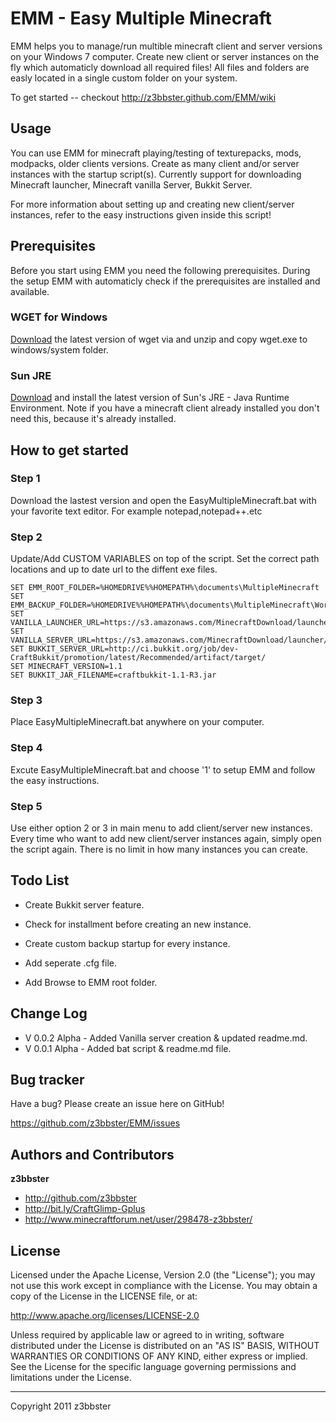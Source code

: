 EMM - Easy Multiple Minecraft  
=================

EMM helps you to manage/run multible minecraft client and server versions on your Windows 7 computer. Create new client or server instances on the fly which automaticly download all required files! All files and folders are easly located in a single custom folder on your system.

To get started -- checkout http://z3bbster.github.com/EMM/wiki


Usage
-----

You can use EMM for minecraft playing/testing of texturepacks, mods, modpacks, older clients versions. Create as many client and/or server instances with the startup script(s). Currently support for downloading Minecraft launcher, Minecraft vanilla Server, Bukkit Server.

For more information about setting up and creating new client/server instances, refer to the easy instructions given inside this script!

Prerequisites
----------

Before you start using EMM you need the following prerequisites. During the setup EMM with automaticly check if the prerequisites are installed and available.

### WGET for Windows

[Download](http://bit.ly/wbqGxn) the latest version of wget via  and unzip and copy wget.exe to windows/system folder.

### Sun JRE

[Download](http://bit.ly/getJava) and install the latest version of Sun's JRE - Java Runtime Environment. Note if you have a minecraft client already installed you don't need this, because it's already installed.


How to get started
----------

### Step 1
 
Download the lastest version and open the EasyMultipleMinecraft.bat with your favorite text editor. For example notepad,notepad++.etc

### Step 2

Update/Add CUSTOM VARIABLES on top of the script. Set the correct path locations and up to date url to the diffent exe files.

	SET EMM_ROOT_FOLDER=%HOMEDRIVE%%HOMEPATH%\documents\MultipleMinecraft
	SET EMM_BACKUP_FOLDER=%HOMEDRIVE%%HOMEPATH%\documents\MultipleMinecraft\Worlds_Backups
	SET VANILLA_LAUNCHER_URL=https://s3.amazonaws.com/MinecraftDownload/launcher/Minecraft.exe
	SET VANILLA_SERVER_URL=https://s3.amazonaws.com/MinecraftDownload/launcher/Minecraft_Server.exe
	SET BUKKIT_SERVER_URL=http://ci.bukkit.org/job/dev-CraftBukkit/promotion/latest/Recommended/artifact/target/
	SET MINECRAFT_VERSION=1.1
	SET BUKKIT_JAR_FILENAME=craftbukkit-1.1-R3.jar

### Step 3

Place EasyMultipleMinecraft.bat anywhere on your computer.

### Step 4

Excute EasyMultipleMinecraft.bat and choose '1' to setup EMM and follow the easy instructions.

### Step 5

Use either option 2 or 3 in main menu to add client/server new instances. Every time who want to add new client/server instances again, simply open the script again. There is no limit in how many instances you can create.


Todo List
---------
+ Create Bukkit server feature.
+ Check for installment before creating an new instance.
+ Create custom backup startup for every instance.
+ Add seperate .cfg file.

+ Add Browse to EMM root folder.


Change Log
----------

+ V 0.0.2 Alpha - Added Vanilla server creation & updated readme.md.
+ V 0.0.1 Alpha - Added bat script & readme.md file.


Bug tracker
-----------

Have a bug? Please create an issue here on GitHub!

https://github.com/z3bbster/EMM/issues


Authors and Contributors
-------

**z3bbster**

+ http://github.com/z3bbster
+ http://bit.ly/CraftGlimp-Gplus 
+ http://www.minecraftforum.net/user/298478-z3bbster/




License
---------------------

Licensed under the Apache License, Version 2.0 (the "License");
you may not use this work except in compliance with the License.
You may obtain a copy of the License in the LICENSE file, or at:

   http://www.apache.org/licenses/LICENSE-2.0

Unless required by applicable law or agreed to in writing, software
distributed under the License is distributed on an "AS IS" BASIS,
WITHOUT WARRANTIES OR CONDITIONS OF ANY KIND, either express or implied.
See the License for the specific language governing permissions and
limitations under the License.

* * *

Copyright 2011 z3bbster